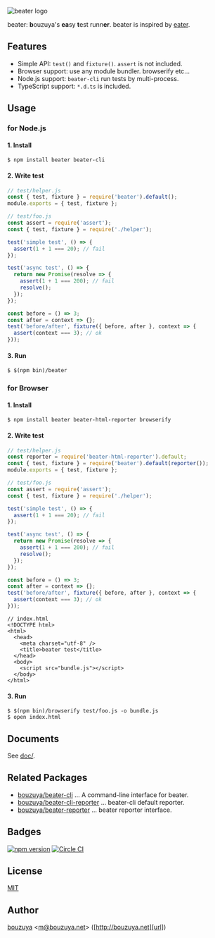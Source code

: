 ![beater logo][beater-logo]

beater: **b**ouzuya's **ea**sy **t**est runn**er**. beater is inspired by [eater][yosuke-furukawa/eater].

[yosuke-furukawa/eater]: https://github.com/yosuke-furukawa/eater
[beater-logo]: https://cloud.githubusercontent.com/assets/1221346/15892977/e69386f0-2db7-11e6-9163-bcb2f2471581.png

## Features

- Simple API: `test()` and `fixture()`. `assert` is not included.
- Browser support: use any module bundler. browserify etc...
- Node.js support: `beater-cli` run tests by multi-process.
- TypeScript support: `*.d.ts` is included.

## Usage

### for Node.js

#### 1. Install

```
$ npm install beater beater-cli
```

#### 2. Write test

```js
// test/helper.js
const { test, fixture } = require('beater').default();
module.exports = { test, fixture };
```

```js
// test/foo.js
const assert = require('assert');
const { test, fixture } = require('./helper');

test('simple test', () => {
  assert(1 + 1 === 20); // fail
});

test('async test', () => {
  return new Promise(resolve => {
    assert(1 + 1 === 200); // fail
    resolve();
  });
});

const before = () => 3;
const after = context => {};
test('before/after', fixture({ before, after }, context => {
  assert(context === 3); // ok
}));
```

#### 3. Run

```
$ $(npm bin)/beater
```

### for Browser

#### 1. Install

```
$ npm install beater beater-html-reporter browserify
```

#### 2. Write test

```ts
// test/helper.js
const reporter = require('beater-html-reporter').default;
const { test, fixture } = require('beater').default(reporter());
module.exports = { test, fixture };
```

```ts
// test/foo.js
const assert = require('assert');
const { test, fixture } = require('./helper');

test('simple test', () => {
  assert(1 + 1 === 20); // fail
});

test('async test', () => {
  return new Promise(resolve => {
    assert(1 + 1 === 200); // fail
    resolve();
  });
});

const before = () => 3;
const after = context => {};
test('before/after', fixture({ before, after }, context => {
  assert(context === 3); // ok
}));
```

```
// index.html
<!DOCTYPE html>
<html>
  <head>
    <meta charset="utf-8" />
    <title>beater test</title>
  </head>
  <body>
    <script src="bundle.js"></script>
  </body>
</html>
```

#### 3. Run

```
$ $(npm bin)/browserify test/foo.js -o bundle.js
$ open index.html
```

## Documents

See [doc/](doc/README.md).

## Related Packages

- [bouzuya/beater-cli][] ... A command-line interface for beater.
- [bouzuya/beater-cli-reporter][] ... beater-cli default reporter.
- [bouzuya/beater-reporter][] ... beater reporter interface.

[bouzuya/beater-cli]: https://github.com/bouzuya/beater-cli
[bouzuya/beater-cli-reporter]: https://github.com/bouzuya/beater-cli-reporter
[bouzuya/beater-reporter]: https://github.com/bouzuya/beater-reporter

## Badges

[![npm version][npm-badge-url]][npm-url]
[![Circle CI][circleci-badge-url]][circleci-url]

[npm-badge-url]: https://badge.fury.io/js/beater.svg
[npm-url]: https://www.npmjs.com/package/beater
[circleci-badge-url]: https://circleci.com/gh/bouzuya/beater.svg?style=svg
[circleci-url]: https://circleci.com/gh/bouzuya/beater

## License

[MIT](LICENSE)

## Author

[bouzuya][user] &lt;[m@bouzuya.net][email]&gt; ([http://bouzuya.net][url])

[user]: https://github.com/bouzuya
[email]: mailto:m@bouzuya.net
[url]: http://bouzuya.net
